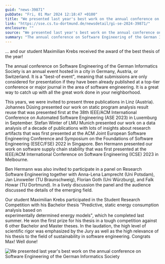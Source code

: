 ```yaml
---
guid: "news-39871"
pubDate: "Fri, 01 Mar 2024 12:18:47 +0100"
title: "We presented last year's best work on the annual conference on Software Engineering of the German Informatics Society"
link: "https://sse.cs.tu-dortmund.de/newsdetail/gi-se-2024-39871/"
enclosure: ""
source: "We presented last year's best work on the annual conference on Software Engineering of the German Informatics Society"
summary: "The annual conference on Software Engineering of the German Informatics Society is an annual event hosted in a city in Germany, Austria, or Switzerland."
---
```

... and our student Maximilian Krebs received the award of the best thesis of the year!

The annual conference on Software Engineering of the German Informatics Society is an annual event hosted in a city in Germany, Austria, or Switzerland. It is a "best-of event", meaning that submissions are only considered for presentation if they have been already published at a top-tier conference or major journal in the area of software engineering. It is a great way to catch up with all the great work done in your neighborhood.

This years, we were invited to present three publications in Linz (Austria). Johannes Düsing presented our work on static program analysis result reuse that was presented first at the 38th IEEE/ACM International Conference on Automated Software Engineering (ASE 2023) in Luxemburg in September. Stefan Winter of LMU Munich presented our work on a data analysis of a decade of publications with lots of insights about research artifacts that was first presented at the ACM Joint European Software Engineering Conference and Symposium on the Foundations of Software Engineering (ESEC/FSE) 2022 in Singapore. Ben Hermann presented our work on software supply chain stability that was first presented at the IEEE/ACM International Conference on Software Engineering (ICSE) 2023 in Melbourne.

Ben Hermann was also invited to participate in a panel on Research Software Engineering together with Anna-Lena Lamprecht (Uni Potsdam), Jan Linxweiler (TU Braunschweig), Florian Goth (Uni Würzburg), and Falk Howar (TU Dortmund). In a lively discussion the panel and the audience discussed the details of the emerging field.

Our student Maximilian Krebs participated in the Student Research Competition with his Bachelor thesis "Predictive, static energy consumption analysis based on  
 experimentally determined energy models", which he completed last summer. He won the first prize for his thesis in a tough competition against 6 other Bachelor and Master theses. In the laudation, the high level of scientific rigor was emphasized by the Jury as well as the high relevance of his thesis to the field of sustainability in software engineering. Congrats Max! Well done! 

![We presented last year's best work on the annual conference on Software Engineering of the German Informatics Society](/images/news-39871_2.jpg)
